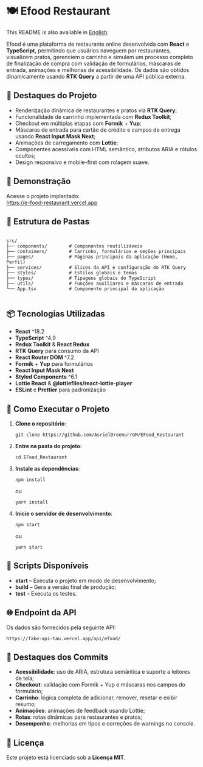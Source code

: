 <div>
  <h1>🍽️ Efood Restaurant</h1>
  <p>
    This README is also available in <a href="./README.md">English</a>.
  </p>
  <p>
    Efood é uma plataforma de restaurante online desenvolvida com <strong>React</strong> e
    <strong>TypeScript</strong>, permitindo que usuários naveguem por restaurantes, visualizem pratos,
    gerenciem o carrinho e simulem um processo completo de finalização de compra com validação de formulários,
    máscaras de entrada, animações e melhorias de acessibilidade. Os dados são obtidos dinamicamente usando
    <strong>RTK Query</strong> a partir de uma API pública externa.
  </p>
  <h2>📌 Destaques do Projeto</h2>
  <ul>
    <li>Renderização dinâmica de restaurantes e pratos via <strong>RTK Query</strong>;</li>
    <li>Funcionalidade de carrinho implementada com <strong>Redux Toolkit</strong>;</li>
    <li>Checkout em múltiplas etapas com <strong>Formik</strong> + <strong>Yup</strong>;</li>
    <li>Máscaras de entrada para cartão de crédito e campos de entrega usando <strong>React Input Mask Next</strong>;</li>
    <li>Animações de carregamento com <strong>Lottie</strong>;</li>
    <li>Componentes acessíveis com HTML semântico, atributos ARIA e rótulos ocultos;</li>
    <li>Design responsivo e mobile-first com rolagem suave.</li>
  </ul>
  <h2>🚀 Demonstração</h2>
  <p>
    Acesse o projeto implantado:<br>
    <a href="https://e-food-restaurant.vercel.app" target="_blank">https://e-food-restaurant.vercel.app</a>
  </p>
  <h2>📂 Estrutura de Pastas</h2>
  <pre><code>
src/
├── components/        # Componentes reutilizáveis
├── containers/        # Carrinho, formulários e seções principais
├── pages/             # Páginas principais da aplicação (Home, Perfil)
├── services/          # Slices da API e configuração do RTK Query
├── styles/            # Estilos globais e temas
├── types/             # Tipagens globais do TypeScript
├── utils/             # Funções auxiliares e máscaras de entrada
└── App.tsx            # Componente principal da aplicação
  </code></pre>
  <h2>📦 Tecnologias Utilizadas</h2>
  <ul>
    <li><strong>React</strong> ^18.2</li>
    <li><strong>TypeScript</strong> ^4.9</li>
    <li><strong>Redux Toolkit</strong> & <strong>React Redux</strong></li>
    <li><strong>RTK Query</strong> para consumo da API</li>
    <li><strong>React Router DOM</strong> ^7.2</li>
    <li><strong>Formik</strong> + <strong>Yup</strong> para formulários</li>
    <li><strong>React Input Mask Next</strong></li>
    <li><strong>Styled Components</strong> ^6.1</li>
    <li><strong>Lottie React</strong> & <strong>@lottiefiles/react-lottie-player</strong></li>
    <li><strong>ESLint</strong> e <strong>Prettier</strong> para padronização</li>
  </ul>
  <h2>🧪 Como Executar o Projeto</h2>
  <ol>
    <li>
      <strong>Clone o repositório</strong>:
      <pre><code>git clone https://github.com/AsrielDreemurrGM/EFood_Restaurant</code></pre>
    </li>
    <li>
      <strong>Entre na pasta do projeto</strong>:
      <pre><code>cd EFood_Restaurant</code></pre>
    </li>
    <li>
      <strong>Instale as dependências</strong>:
      <pre><code>npm install</code></pre>
      ou
      <pre><code>yarn install</code></pre>
    </li>
    <li>
      <strong>Inicie o servidor de desenvolvimento</strong>:
      <pre><code>npm start</code></pre>
      ou
      <pre><code>yarn start</code></pre>
    </li>
  </ol>
  <h2>🔧 Scripts Disponíveis</h2>
  <ul>
    <li><strong>start</strong> – Executa o projeto em modo de desenvolvimento;</li>
    <li><strong>build</strong> – Gera a versão final de produção;</li>
    <li><strong>test</strong> – Executa os testes.</li>
  </ul>
  <h2>🌐 Endpoint da API</h2>
  <p>
    Os dados são fornecidos pela seguinte API:
    <pre><code>https://fake-api-tau.vercel.app/api/efood/</code></pre>
  </p>
  <h2>📌 Destaques dos Commits</h2>
  <ul>
    <li><strong>Acessibilidade</strong>: uso de ARIA, estrutura semântica e suporte a leitores de tela;</li>
    <li><strong>Checkout</strong>: validação com Formik + Yup e máscaras nos campos do formulário;</li>
    <li><strong>Carrinho</strong>: lógica completa de adicionar, remover, resetar e exibir resumo;</li>
    <li><strong>Animações</strong>: animações de feedback usando Lottie;</li>
    <li><strong>Rotas</strong>: rotas dinâmicas para restaurantes e pratos;</li>
    <li><strong>Desempenho</strong>: melhorias em tipos e correções de warnings no console.</li>
  </ul>
  <h2>📜 Licença</h2>
  <p>Este projeto está licenciado sob a <strong>Licença MIT</strong>.</p>
</div>
